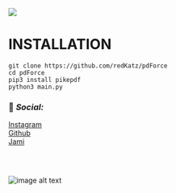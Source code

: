 ![](https://i.ibb.co/z23Q28Z/Untitled.png)

# INSTALLATION
    git clone https://github.com/redKatz/pdForce
    cd pdForce
    pip3 install pikepdf
    python3 main.py
### 📱 _Social:_
[Instagram](https://instagram.com/katz.py/)<br />
[Github](https://github.com/redKatz/)<br />
[Jami](https://i.ibb.co/cXRSMQR/Screenshot-2022-06-15-16-11-19.png)
### ⠀
![image alt text](https://i.ibb.co/D1Bbb7v/Untitled.png)

